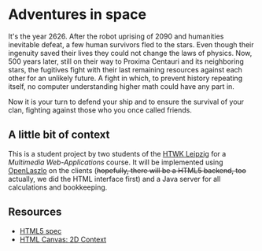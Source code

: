 # Adventures in space

It's the year 2626. After the robot uprising of 2090 and humanities
inevitable defeat, a few human survivors fled to the stars. Even
though their ingenuity saved their lives they could not change the
laws of physics. Now, 500 years later, still on their way to Proxima Centauri
and its neighboring stars, the fugitives fight with their last remaining
resources against each other for an unlikely future. A fight in which,
to prevent history repeating itself, no computer understanding higher
math could have any part in.

Now it is your turn to defend your ship and to ensure the survival
of your clan, fighting against those who you once called friends.

## A little bit of context

This is a student project by two students of the [HTWK Leipzig][] for a
*Multimedia Web-Applications* course. It will be implemented using
[OpenLaszlo][] on the clients (<del>hopefully, there will be a HTML5 backend,
too</del> actually, we did the HTML interface first) and a Java server
for all calculations and bookkeeping.

## Resources

 * [HTML5 spec](http://www.w3.org/TR/html5/)
 * [HTML Canvas: 2D Context](http://dev.w3.org/html5/2dcontext/)

[HTWK Leipzig]: http://www.htwk-leipzig.de
[OpenLaszlo]: http://openlaszlo.org
